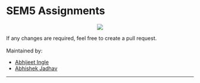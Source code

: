 # SEM5 Assignments

<p align=center>
<!-- <img src="https://user-images.githubusercontent.com/88927842/200172706-c8d7f5bb-bd32-42c6-9d73-27223ac79540.png" height=400px width=400px> -->
<img src="https://media.makeameme.org/created/see-that-assignment.jpg">
</p>

<p>
 If any changes are required, feel free to create a pull request.
 <br>
 <br>
 Maintained by:
 <br>
    <ul>
        <li><a href="https://github.com/Abhi-1712" target="_blank">Abhijeet Ingle</a></li>
        <li><a href="https://github.com/AbhishekJadhav2002" target="_blank">Abhishek Jadhav</a></li>
    </ul>
</p>
<hr/>